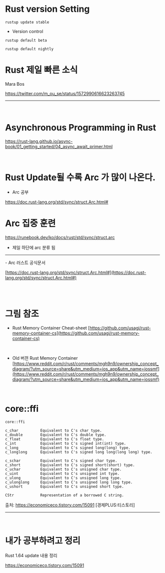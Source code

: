 # Rust version Setting

```
rustup update stable
```

- Version control

```
rustup default beta

rustup default nightly
```

# Rust 제일 빠른 소식

Mara Bos

https://twitter.com/m_ou_se/status/1572990616623263745

<hr>

<br>

# Asynchronous Programming in Rust

https://rust-lang.github.io/async-book/01_getting_started/04_async_await_primer.html

<br>

# Rust Update될 수록 Arc 가 많이 나온다.

- Arc 공부

https://doc.rust-lang.org/std/sync/struct.Arc.html#

# Arc 집중 훈련

https://runebook.dev/ko/docs/rust/std/sync/struct.arc

- 제일 하단에 arc 분류 됨

<hr>
- Arc 러스트 공식문서

[https://doc.rust-lang.org/std/sync/struct.Arc.html#](https://doc.rust-lang.org/std/sync/struct.Arc.html#)

<br>

<br>

# 그림 참조

- Rust Memory Container Cheat-sheet
  [https://github.com/usagi/rust-memory-container-cs](https://github.com/usagi/rust-memory-container-cs)

<br>

- Old 버젼 Rust Memory Container
  [https://www.reddit.com/r/rust/comments/mgh9n9/ownership_concept_diagram/?utm_source=share&utm_medium=ios_app&utm_name=iossmf](https://www.reddit.com/r/rust/comments/mgh9n9/ownership_concept_diagram/?utm_source=share&utm_medium=ios_app&utm_name=iossmf)

<br>

# core::ffi

```
core::ffi

c_char			Equivalent to C's char type.
c_double		Equivalent to C's double type.
c_float			Equivalent to C's float type.
c_int			Equivalent to C's signed int(int) type.
c_long			Equivalent to C's signed long(long) type.
c_longlong		Equivalent to C's signed long long(long long) type.

c_schar			Equivalent to C's signed char type.
c_short			Equivalent to C's signed short(short) type.
c_uchar			Equivalent to C's unsigned char type.
c_uint			Equivalent to C's unsigned int type.
c_ulong			Equivalent to C's unsigned long type.
c_ulonglong		Equivalent to C's unsigned long long type.
c_ushort		Equivalent to C's unsigned short type.

CStr			Representation of a borrowed C string.
```

출처: https://economiceco.tistory.com/15091 [경제PLUS:티스토리]

<hr>

<br>

# 내가 공부하려고 정리

Rust 1.64 update 내용 정리

https://economiceco.tistory.com/15091
